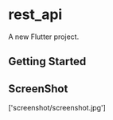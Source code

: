 # rest_api

A new Flutter project.

## Getting Started

## ScreenShot

['screenshot/screenshot.jpg']